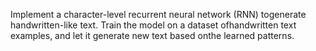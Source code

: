 Implement a character-level recurrent neural network (RNN) togenerate handwritten-like text. Train the model on a dataset ofhandwritten text examples, and let it generate new text based onthe learned patterns.
